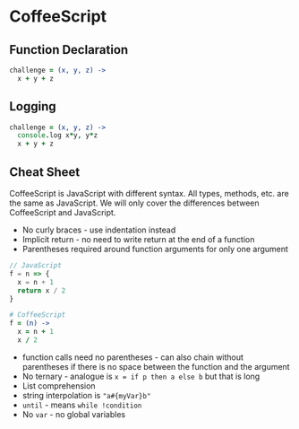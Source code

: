 # CoffeeScript

## Function Declaration
``` coffeescript
challenge = (x, y, z) ->
  x + y + z
```

## Logging
``` coffeescript
challenge = (x, y, z) ->
  console.log x*y, y*z
  x + y + z
```

## Cheat Sheet
CoffeeScript is JavaScript with different syntax. All types, methods, etc. are
the same as JavaScript. We will only cover the differences between
CoffeeScript and JavaScript.

- No curly braces - use indentation instead
- Implicit return - no need to write return at the end of a function
- Parentheses required around function arguments for only one argument

``` js
// JavaScript
f = n => {
  x = n + 1
  return x / 2
}
```

``` coffeescript
# CoffeeScript
f = (n) ->
  x = n + 1
  x / 2
```

- function calls need no parentheses - can also chain without parentheses if there
  is no space between the function and the argument
- No ternary - analogue is `x = if p then a else b` but that is long
- List comprehension
- string interpolation is `"a#{myVar}b"`
- `until` - means `while !condition`
- No `var` - no global variables

